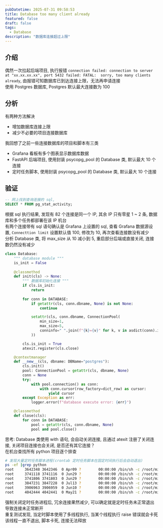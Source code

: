 ```yaml
---
pubDatetime: 2025-07-31 09:58:53
title: Database too many client already
featured: false
draft: false
tags:
  - Database
description: "数据库连接超过上限"
---
```


## 介绍

偶然一次拉起后端项目, 执行报错 `connection failed: connection to server at "xx.xx.xx.xx", port 5432 failed: FATAL:  sorry, too many clients already`, 由报错可知数据库已到达连接上限，无法再申请连接  
使用 Postgres 数据库, Postgres 默认最大连接数为 100

## 分析

有两种方法解决

- 增加数据库连接上限
- 减少不必要的项目连接数据库

我回想了之前一些连接数据库的项目和脚本有三类

- Grafana 看板有多个图表显示数据库数据
- FastAPI 后端项目, 使用封装 psycopg_pool 的 Database 类, 默认最大 10 个连接
- 定时任务脚本, 使用封装 psycopg_pool 的 Database 类, 默认最大 10 个连接

## 验证

```sql
-- 网上找到查询连接的 sql, 
SELECT * FROM pg_stat_activity;
```

根据 sql 执行结果, 发现有 82 个连接是同一个 IP, 其余 IP 只有零星 1 ~ 2 条, 数据库和多个任务都部署在该 IP 机台  
有两个连接带有 sql 语句确认是 Grafana 上设置的 sql, 查看 Grafana 数据源设置, `Connecttion limit` 设置默认值 100, 修改为 10, 再次查看连接数没有减少  
分析 Database 类, 将 max_size 从 10 减小到 5, 重启部分后端或直接关闭, 连接数仍然没有减少  

```py
class Database:
    """ database module """
    is_init = False
    
    @classmethod
    def init(cls) -> None:
        """ 数据库初始化连接 """
        if cls.is_init:
            return
        
        for conn in DATABASE:
            if getattr(cls, conn.dbname, None) is not None:
                continue

            setattr(cls, conn.dbname, ConnectionPool(
                min_size=1,
                max_size=5,
                conninfo=" ".join(f"{k}={v}" for k, v in asdict(conn).items())
            ))

        cls.is_init = True
        atexit.register(cls.close)

    @contextmanager
    def __new__(cls, dbname: DBName="postgres"):
        cls.init()
        pool: ConnectionPool = getattr(cls, dbname, None)
        conn = None
        try:
            with pool.connection() as conn:
                with conn.cursor(row_factory=dict_row) as cursor:
                    yield cursor
        except Exception as err:
            logger.error(f"database execute error: {err}")

    @classmethod
    def close(cls):
        for conn in DATABASE:
            pool = getattr(cls, conn.dbname, None)
            pool and pool.close()
```

思考: Database 类使用 with 语句, 会自动关闭连接, 且通过 atexit 注册了关闭连接, 关闭项目连接也会关闭, 是否还有其它连接？  
在机台查找所有 python 项目逐个排查  

```bash
# 发现大量定时任务脚本进程(crontab 定时任务脚本在固定时间执行后会自动退出)
ps -ef |grep python
root     3642348 3642346  0 Apr09 ?        00:00:00 /bin/sh -c /root/miniforge3/envs/fastapi/bin/python /root/desktop/schedule/dump.py # dump
root     3741118 3741116  0 Jun29 ?        00:00:00 /bin/sh -c /root/miniforge3/envs/fastapi/bin/python /root/desktop/schedule/dump.py # dump
root     3741806 3741803  0 Jun29 ?        00:00:00 /bin/sh -c /root/miniforge3/envs/fastapi/bin/python /root/desktop/schedule/version_history.py # version
root     3847231 3847228  0 Jul13 ?        00:00:00 /bin/sh -c /root/miniforge3/envs/fastapi/bin/python /root/desktop/schedule/version_history.py # version
root     3906963 3906959  0 Jun10 ?        00:00:00 /bin/sh -c /root/miniforge3/envs/fastapi/bin/python /root/desktop/schedule/version_history.py # version
root     4042444 4042441  0 May21 ?        00:00:00 /bin/sh -c /root/miniforge3/envs/fastapi/bin/python /root/desktop/schedule/version_history.py # version
```

强制关闭定时任务进程后, 冗余连接果然减少, 可以确定就是定时任务未正常退出导致连接未正常断开  
重复测试发现, 当定时脚本使用了多线程执行, 当某个线程执行 raise 错误就会卡死该线程一直不退出, 脚本卡死, 连接无法释放
